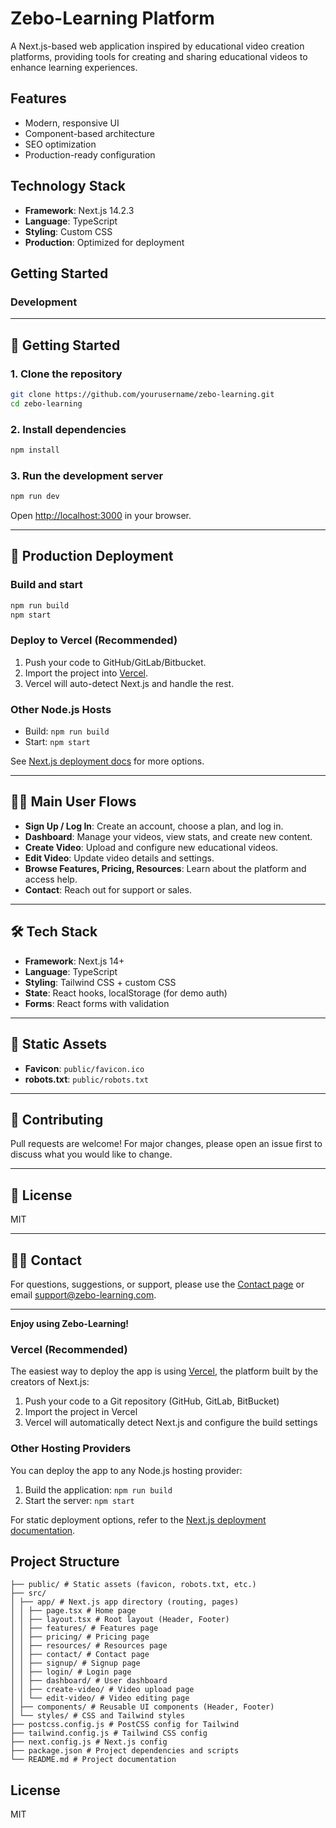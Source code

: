 # Zebo-Learning Platform

A Next.js-based web application inspired by educational video creation platforms, providing tools for creating and sharing educational videos to enhance learning experiences.

## Features

- Modern, responsive UI
- Component-based architecture 
- SEO optimization
- Production-ready configuration

## Technology Stack

- **Framework**: Next.js 14.2.3
- **Language**: TypeScript
- **Styling**: Custom CSS
- **Production**: Optimized for deployment

## Getting Started

### Development


---

## 🚀 Getting Started

### 1. Clone the repository

```bash
git clone https://github.com/yourusername/zebo-learning.git
cd zebo-learning
```

### 2. Install dependencies

```bash
npm install
```

### 3. Run the development server

```bash
npm run dev
```

Open [http://localhost:3000](http://localhost:3000) in your browser.

---

## 🏢 Production Deployment

### Build and start

```bash
npm run build
npm start
```

### Deploy to Vercel (Recommended)

1. Push your code to GitHub/GitLab/Bitbucket.
2. Import the project into [Vercel](https://vercel.com).
3. Vercel will auto-detect Next.js and handle the rest.

### Other Node.js Hosts

- Build: `npm run build`
- Start: `npm start`

See [Next.js deployment docs](https://nextjs.org/docs/deployment) for more options.

---

## 🧑‍💻 Main User Flows

- **Sign Up / Log In**: Create an account, choose a plan, and log in.
- **Dashboard**: Manage your videos, view stats, and create new content.
- **Create Video**: Upload and configure new educational videos.
- **Edit Video**: Update video details and settings.
- **Browse Features, Pricing, Resources**: Learn about the platform and access help.
- **Contact**: Reach out for support or sales.

---

## 🛠️ Tech Stack

- **Framework**: Next.js 14+
- **Language**: TypeScript
- **Styling**: Tailwind CSS + custom CSS
- **State**: React hooks, localStorage (for demo auth)
- **Forms**: React forms with validation

---

## 📁 Static Assets

- **Favicon**: `public/favicon.ico`
- **robots.txt**: `public/robots.txt`

---

## 🤝 Contributing

Pull requests are welcome! For major changes, please open an issue first to discuss what you would like to change.

---

## 📄 License

MIT

---

## 🙋‍♂️ Contact

For questions, suggestions, or support, please use the [Contact page](https://your-deployment-url/contact) or email support@zebo-learning.com.

---

**Enjoy using Zebo-Learning!**

### Vercel (Recommended)

The easiest way to deploy the app is using [Vercel](https://vercel.com), the platform built by the creators of Next.js:

1. Push your code to a Git repository (GitHub, GitLab, BitBucket)
2. Import the project in Vercel
3. Vercel will automatically detect Next.js and configure the build settings

### Other Hosting Providers

You can deploy the app to any Node.js hosting provider:

1. Build the application: `npm run build`
2. Start the server: `npm start`

For static deployment options, refer to the [Next.js deployment documentation](https://nextjs.org/docs/deployment).

## Project Structure

```
├── public/ # Static assets (favicon, robots.txt, etc.)
├── src/
│ ├── app/ # Next.js app directory (routing, pages)
│ │ ├── page.tsx # Home page
│ │ ├── layout.tsx # Root layout (Header, Footer)
│ │ ├── features/ # Features page
│ │ ├── pricing/ # Pricing page
│ │ ├── resources/ # Resources page
│ │ ├── contact/ # Contact page
│ │ ├── signup/ # Signup page
│ │ ├── login/ # Login page
│ │ ├── dashboard/ # User dashboard
│ │ ├── create-video/ # Video upload page
│ │ └── edit-video/ # Video editing page
│ ├── components/ # Reusable UI components (Header, Footer)
│ └── styles/ # CSS and Tailwind styles
├── postcss.config.js # PostCSS config for Tailwind
├── tailwind.config.js # Tailwind CSS config
├── next.config.js # Next.js config
├── package.json # Project dependencies and scripts
└── README.md # Project documentation
```

## License

MIT 